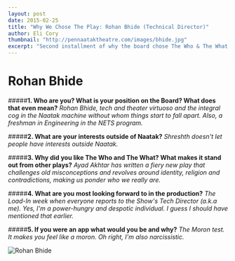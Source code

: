 ```yaml
---
layout: post
date: 2015-02-25
title: "Why We Chose The Play: Rohan Bhide (Technical Director)"
author: Eli Cory
thumbnail: "http://pennaataktheatre.com/images/bhide.jpg"
excerpt: "Second installment of why the board chose The Who & The What by Ayad Akhtar."
---
```


Rohan Bhide
===========

#####**1. Who are you? What is your position on the Board? What does that even mean?**
*Rohan Bhide, tech and theater virtuoso and the integral cog in the Naatak machine without whom things start to fall apart. Also, a freshman in Engineering in the NETS program.*



#####**2. What are your interests outside of Naatak?**
*Shreshth doesn't let people have interests outside Naatak.*



#####**3. Why did you like The Who and The What? What makes it stand out from other plays?**
*Ayad Akhtar has written a fiery new play that challenges old misconceptions and revolves around identity, religion and contradictions, making us ponder who we really are.*



#####**4. What are you most looking forward to in the production?**
*The Load-In week when everyone reports to the Show's Tech Director (a.k.a me). Yes, I'm a power-hungry and despotic individual. I guess I should have mentioned that earlier.*



#####**5. If you were an app what would you be and why?**
*The Moron test. It makes you feel like a moron. Oh right, I'm also narcissistic.*

![Rohan Bhide](http://pennaataktheatre.com/images/bhide.jpg)